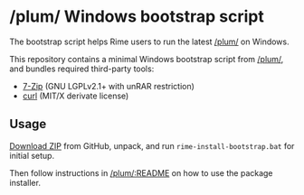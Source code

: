 # /plum/ Windows bootstrap script

The bootstrap script helps Rime users to run the latest [/plum/][] on Windows.

This repository contains a minimal Windows bootstrap script from [/plum/][], and bundles required third-party tools:

  - [7-Zip][] (GNU LGPLv2.1+ with unRAR restriction)
  - [curl][] (MIT/X derivate license)

  [/plum/]: https://github.com/rime/plum
  [7-Zip]: https://www.7-zip.org
  [curl]: https://curl.haxx.se/

## Usage

[Download ZIP][download] from GitHub, unpack, and run `rime-install-bootstrap.bat` for initial setup.

Then follow instructions in [/plum/:README][readme] on how to use the package installer.

  [download]: https://github.com/rime/plum-windows-bootstrap/archive/master.zip
  [readme]: https://github.com/rime/plum#windows-bootstrap-script
